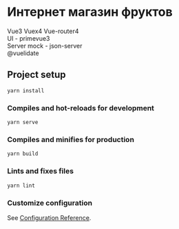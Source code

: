 # Интернет магазин фруктов

Vue3 Vuex4 Vue-router4  
UI - primevue3  
Server mock - json-server  
@vuelidate  

## Project setup
```
yarn install
```

### Compiles and hot-reloads for development
```
yarn serve
```

### Compiles and minifies for production
```
yarn build
```

### Lints and fixes files
```
yarn lint
```

### Customize configuration
See [Configuration Reference](https://cli.vuejs.org/config/).
